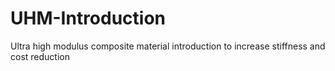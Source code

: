 # UHM-Introduction
Ultra high modulus composite material introduction to increase stiffness and cost reduction
